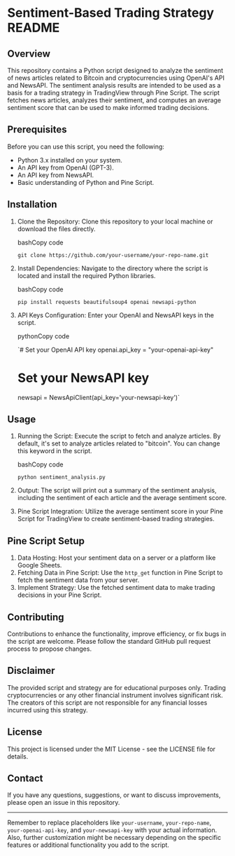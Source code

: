 
Sentiment-Based Trading Strategy README
=======================================

Overview
--------

This repository contains a Python script designed to analyze the sentiment of news articles related to Bitcoin and cryptocurrencies using OpenAI's API and NewsAPI. The sentiment analysis results are intended to be used as a basis for a trading strategy in TradingView through Pine Script. The script fetches news articles, analyzes their sentiment, and computes an average sentiment score that can be used to make informed trading decisions.

Prerequisites
-------------

Before you can use this script, you need the following:

-   Python 3.x installed on your system.
-   An API key from OpenAI (GPT-3).
-   An API key from NewsAPI.
-   Basic understanding of Python and Pine Script.

Installation
------------

1.  Clone the Repository: Clone this repository to your local machine or download the files directly.

    bashCopy code

    `git clone https://github.com/your-username/your-repo-name.git`

2.  Install Dependencies: Navigate to the directory where the script is located and install the required Python libraries.

    bashCopy code

    `pip install requests beautifulsoup4 openai newsapi-python`

3.  API Keys Configuration: Enter your OpenAI and NewsAPI keys in the script.

    pythonCopy code

    `# Set your OpenAI API key
    openai.api_key = "your-openai-api-key"

    # Set your NewsAPI key
    newsapi = NewsApiClient(api_key='your-newsapi-key')`

Usage
-----

1.  Running the Script: Execute the script to fetch and analyze articles. By default, it's set to analyze articles related to "bitcoin". You can change this keyword in the script.

    bashCopy code

    `python sentiment_analysis.py`

2.  Output: The script will print out a summary of the sentiment analysis, including the sentiment of each article and the average sentiment score.

3.  Pine Script Integration: Utilize the average sentiment score in your Pine Script for TradingView to create sentiment-based trading strategies.

Pine Script Setup
-----------------

1.  Data Hosting: Host your sentiment data on a server or a platform like Google Sheets.
2.  Fetching Data in Pine Script: Use the `http_get` function in Pine Script to fetch the sentiment data from your server.
3.  Implement Strategy: Use the fetched sentiment data to make trading decisions in your Pine Script.

Contributing
------------

Contributions to enhance the functionality, improve efficiency, or fix bugs in the script are welcome. Please follow the standard GitHub pull request process to propose changes.

Disclaimer
----------

The provided script and strategy are for educational purposes only. Trading cryptocurrencies or any other financial instrument involves significant risk. The creators of this script are not responsible for any financial losses incurred using this strategy.

License
-------

This project is licensed under the MIT License - see the LICENSE file for details.

Contact
-------

If you have any questions, suggestions, or want to discuss improvements, please open an issue in this repository.

* * * * *

Remember to replace placeholders like `your-username`, `your-repo-name`, `your-openai-api-key`, and `your-newsapi-key` with your actual information. Also, further customization might be necessary depending on the specific features or additional functionality you add to the script.
